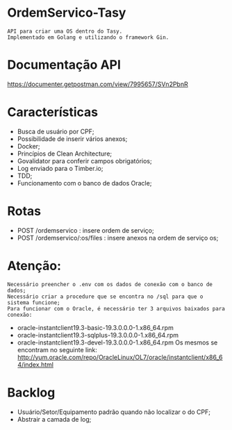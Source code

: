 # OrdemServico-Tasy
    API para criar uma OS dentro do Tasy.
    Implementado em Golang e utilizando o framework Gin.

# Documentação API
https://documenter.getpostman.com/view/7995657/SVn2PbnR

# Características
- Busca de usuário por CPF;
- Possibilidade de inserir vários anexos;
- Docker;
- Princípios de Clean Architecture;
- Govalidator para conferir campos obrigatórios;
- Log enviado para o Timber.io;
- TDD;
- Funcionamento com o banco de dados Oracle;

# Rotas
- POST /ordemservico : insere ordem de serviço;
- POST /ordemservico/:os/files : insere anexos na ordem de serviço os;

# Atenção:
    Necessário preencher o .env com os dados de conexão com o banco de dados;
    Necessário criar a procedure que se encontra no /sql para que o sistema funcione;
    Para funcionar com o Oracle, é necessário ter 3 arquivos baixados para conexão:
- oracle-instantclient19.3-basic-19.3.0.0.0-1.x86_64.rpm 
- oracle-instantclient19.3-sqlplus-19.3.0.0.0-1.x86_64.rpm 
- oracle-instantclient19.3-devel-19.3.0.0.0-1.x86_64.rpm 
 Os mesmos se encontram no seguinte link: http://yum.oracle.com/repo/OracleLinux/OL7/oracle/instantclient/x86_64/index.html
 
# Backlog
- Usuário/Setor/Equipamento padrão quando não localizar o do CPF;
- Abstrair a camada de log;
